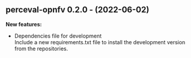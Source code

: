 ## perceval-opnfv 0.2.0 - (2022-06-02)

**New features:**

 * Dependencies file for development\
   Include a new requirements.txt file to install the development version
   from the repositories.

